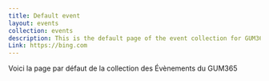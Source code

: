 ```yaml
---
title: Default event
layout: events
collection: events
description: This is the default page of the event collection for GUM365 site
Link: https://bing.com
---
```

Voici la page par défaut de la collection des Évènements du GUM365
